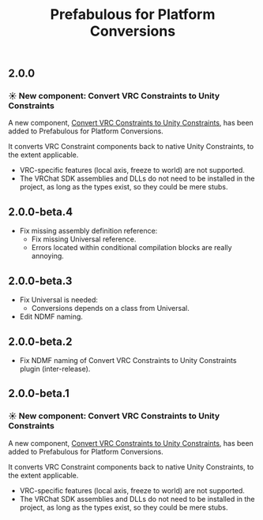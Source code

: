 ﻿---
title: Prefabulous for Platform Conversions
---

## 2.0.0

### ☀️ New component: Convert VRC Constraints to Unity Constraints

A new component, [Convert VRC Constraints to Unity Constraints](/docs/products/prefabulous/conversions/convert-vrc-constraints-to-unity-constraints), has been added to Prefabulous for Platform Conversions.

It converts VRC Constraint components back to native Unity Constraints, to the extent applicable.

- VRC-specific features (local axis, freeze to world) are not supported.
- The VRChat SDK assemblies and DLLs do not need to be installed in the project, as long as the types exist, so they could be mere stubs.

## 2.0.0-beta.4

- Fix missing assembly definition reference:
  - Fix missing Universal reference.
  - Errors located within conditional compilation blocks are really annoying.

## 2.0.0-beta.3

- Fix Universal is needed:
  - Conversions depends on a class from Universal.
- Edit NDMF naming.

## 2.0.0-beta.2

- Fix NDMF naming of Convert VRC Constraints to Unity Constraints plugin (inter-release).

## 2.0.0-beta.1

### ☀️ New component: Convert VRC Constraints to Unity Constraints

A new component, [Convert VRC Constraints to Unity Constraints](/docs/products/prefabulous/conversions/convert-vrc-constraints-to-unity-constraints), has been added to Prefabulous for Platform Conversions.

It converts VRC Constraint components back to native Unity Constraints, to the extent applicable.

- VRC-specific features (local axis, freeze to world) are not supported.
- The VRChat SDK assemblies and DLLs do not need to be installed in the project, as long as the types exist, so they could be mere stubs.
